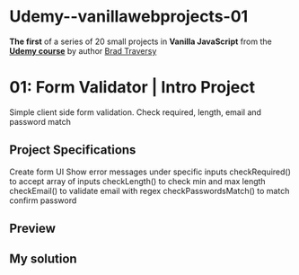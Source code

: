 # Udemy--vanillawebprojects-01
**The first** of a series of 20 small projects in **Vanilla JavaScript** from the [**Udemy course**](https://www.udemy.com/course/web-projects-with-vanilla-javascript/) by author [Brad Traversy](https://www.traversymedia.com/)

# 01: Form Validator | Intro Project

Simple client side form validation. Check required, length, email and password match

## Project Specifications
Create form UI
Show error messages under specific inputs
checkRequired() to accept array of inputs
checkLength() to check min and max length
checkEmail() to validate email with regex
checkPasswordsMatch() to match confirm password

## Preview



## My solution
